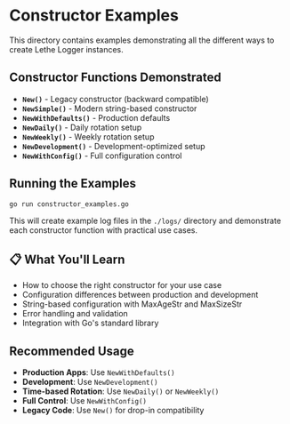 # Constructor Examples

This directory contains examples demonstrating all the different ways to create Lethe Logger instances.

## Constructor Functions Demonstrated

- **`New()`** - Legacy constructor (backward compatible)
- **`NewSimple()`** - Modern string-based constructor  
- **`NewWithDefaults()`** - Production defaults
- **`NewDaily()`** - Daily rotation setup
- **`NewWeekly()`** - Weekly rotation setup
- **`NewDevelopment()`** - Development-optimized setup
- **`NewWithConfig()`** - Full configuration control

## Running the Examples

```bash
go run constructor_examples.go
```

This will create example log files in the `./logs/` directory and demonstrate each constructor function with practical use cases.

## 📋 What You'll Learn

- How to choose the right constructor for your use case
- Configuration differences between production and development
- String-based configuration with MaxAgeStr and MaxSizeStr
- Error handling and validation
- Integration with Go's standard library

## Recommended Usage

- **Production Apps**: Use `NewWithDefaults()`
- **Development**: Use `NewDevelopment()`  
- **Time-based Rotation**: Use `NewDaily()` or `NewWeekly()`
- **Full Control**: Use `NewWithConfig()`
- **Legacy Code**: Use `New()` for drop-in compatibility
